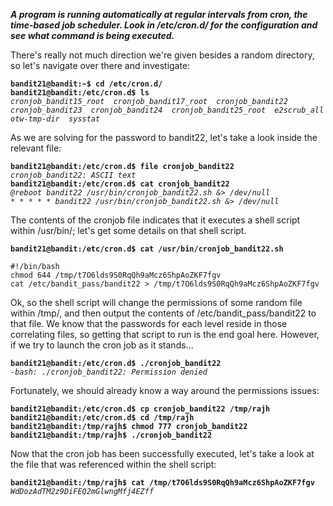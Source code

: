 ***A program is running automatically at regular intervals from cron, the time-based job scheduler. Look in /etc/cron.d/ for the configuration and see what command is being executed.***

There's really not much direction we're given besides a random directory, so let's navigate over there and investigate:

**`bandit21@bandit:~$ cd /etc/cron.d/`**  
**`bandit21@bandit:/etc/cron.d$ ls`**  
*`cronjob_bandit15_root  cronjob_bandit17_root  cronjob_bandit22  cronjob_bandit23  cronjob_bandit24  cronjob_bandit25_root  e2scrub_all  otw-tmp-dir  sysstat`*  

As we are solving for the password to bandit22, let's take a look inside the relevant file:

**`bandit21@bandit:/etc/cron.d$ file cronjob_bandit22`**  
*`cronjob_bandit22: ASCII text`*  
**`bandit21@bandit:/etc/cron.d$ cat cronjob_bandit22`**  
*`@reboot bandit22 /usr/bin/cronjob_bandit22.sh &> /dev/null`*  
*`* * * * * bandit22 /usr/bin/cronjob_bandit22.sh &> /dev/null`*  

The contents of the cronjob file indicates that it executes a shell script within /usr/bin/; let's get some details on that shell script.

**`bandit21@bandit:/etc/cron.d$ cat /usr/bin/cronjob_bandit22.sh`**  
```
#!/bin/bash
chmod 644 /tmp/t7O6lds9S0RqQh9aMcz6ShpAoZKF7fgv 
cat /etc/bandit_pass/bandit22 > /tmp/t7O6lds9S0RqQh9aMcz6ShpAoZKF7fgv
```

Ok, so the shell script will change the permissions of some random file within /tmp/, and then output the contents of /etc/bandit_pass/bandit22 to that file. We know that the passwords for each level reside in those correlating files, so getting that script to run is the end goal here. However, if we try to launch the cron job as it stands...

**`bandit21@bandit:/etc/cron.d$ ./cronjob_bandit22`**  
*`-bash: ./cronjob_bandit22: Permission denied`*

Fortunately, we should already know a way around the permissions issues:

**`bandit21@bandit:/etc/cron.d$ cp cronjob_bandit22 /tmp/rajh`**  
**`bandit21@bandit:/etc/cron.d$ cd /tmp/rajh`**  
**`bandit21@bandit:/tmp/rajh$ chmod 777 cronjob_bandit22`**  
**`bandit21@bandit:/tmp/rajh$ ./cronjob_bandit22`**  

Now that the cron job has been successfully executed, let's take a look at the file that was referenced within the shell script:

**`bandit21@bandit:/tmp/rajh$ cat /tmp/t7O6lds9S0RqQh9aMcz6ShpAoZKF7fgv`**  
*`WdDozAdTM2z9DiFEQ2mGlwngMfj4EZff`*  
